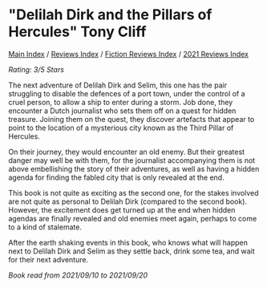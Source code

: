 # "Delilah Dirk and the Pillars of Hercules" Tony Cliff

[Main Index](../../../README.md) / [Reviews Index](../../README.md) / [Fiction Reviews Index](../README.md) / [2021 Reviews Index](README.md)

*Rating: 3/5 Stars*

The next adventure of Delilah Dirk and Selim, this one has the pair struggling to disable the defences of a port town, under the control of a cruel person, to allow a ship to enter during a storm. Job done, they encounter a Dutch journalist who sets them off on a quest for hidden treasure. Joining them on the quest, they discover artefacts that appear to point to the location of a mysterious city known as the Third Pillar of Hercules.

On their journey, they would encounter an old enemy. But their greatest danger may well be with them, for the journalist accompanying them is not above embellishing the story of their adventures, as well as having a hidden agenda for finding the fabled city that is only revealed at the end.

This book is not quite as exciting as the second one, for the stakes involved are not quite as personal to Delilah Dirk (compared to the second book). However, the excitement does get turned up at the end when hidden agendas are finally revealed and old enemies meet again, perhaps to come to a kind of stalemate.

After the earth shaking events in this book, who knows what will happen next to Delilah Dirk and Selim as they settle back, drink some tea, and wait for their next adventure.

*Book read from 2021/09/10 to 2021/09/20*
